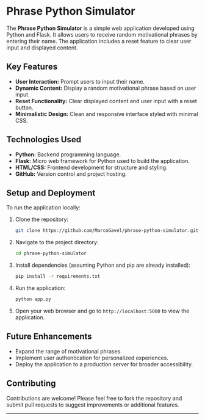 

# Phrase Python Simulator

The **Phrase Python Simulator** is a simple web application developed using Python and Flask. It allows users to receive random motivational phrases by entering their name. The application includes a reset feature to clear user input and displayed content.

## Key Features

- **User Interaction:** Prompt users to input their name.
- **Dynamic Content:** Display a random motivational phrase based on user input.
- **Reset Functionality:** Clear displayed content and user input with a reset button.
- **Minimalistic Design:** Clean and responsive interface styled with minimal CSS.

## Technologies Used

- **Python:** Backend programming language.
- **Flask:** Micro web framework for Python used to build the application.
- **HTML/CSS:** Frontend development for structure and styling.
- **GitHub:** Version control and project hosting.

## Setup and Deployment

To run the application locally:

1. Clone the repository:

   ```bash
   git clone https://github.com/MarcoGavel/phrase-python-simulator.git
   ```

2. Navigate to the project directory:

   ```bash
   cd phrase-python-simulator
   ```

3. Install dependencies (assuming Python and pip are already installed):

   ```bash
   pip install -r requirements.txt
   ```

4. Run the application:

   ```bash
   python app.py
   ```

5. Open your web browser and go to `http://localhost:5000` to view the application.

## Future Enhancements

- Expand the range of motivational phrases.
- Implement user authentication for personalized experiences.
- Deploy the application to a production server for broader accessibility.

## Contributing

Contributions are welcome! Please feel free to fork the repository and submit pull requests to suggest improvements or additional features.


---
